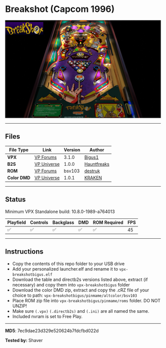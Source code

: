 # Breakshot (Capcom 1996)

![Table Preview](../../images/vpx-breakshotbigus-preview.jpg)

---

## Files
| File Type | Link | Version | Author | 
|-----------|--------|----------|--------------|
| **VPX** | [VP Forums](https://www.vpforums.org/index.php?app=downloads&showfile=14361) | 3.1.0 | [Bigus1](https://www.vpforums.org/index.php?showuser=107629) |
| **B2S** | [VP Universe](https://vpuniverse.com/files/file/20472-breakshot-capcom-1996-b2s-full-dmd/) | 1.0.0 | [Hauntfreaks](https://vpuniverse.com/profile/5216-hauntfreaks/) |
| **ROM** | [VP Forums](https://www.vpforums.org/index.php?app=downloads&showfile=142) | bsv103 | [destruk](https://www.vpforums.org/index.php?showuser=5) |
| **Color DMD** | [VP Universe](https://vpuniverse.com/files/file/20470-breakshot-serum-colorization/) | 1.0.1 | [KRAKEN](https://vpuniverse.com/profile/35517-kraken/) |

---

## Status 
Minimum VPX Standalone build: 10.8.0-1989-a764013

| Playfield | Controls | Backglass | DMD | ROM Required | FPS | 
|-----------|----------|-----------|-----|--------------|-----|
| :white_check_mark: | :white_check_mark: | :white_check_mark: | :white_check_mark: | :white_check_mark: | 45 |

---

## Instructions

- Copy the contents of this repo folder to your USB drive
- Add your personalized launcher.elf and rename it to `vpx-breakshotbigus.elf`
- Download the table and directb2s versions listed above, extract (if necessary) and copy them into `vpx-breakshotbigus` folder
- Download the color DMD zip, extract and copy the .cRZ file of your choice to path: `vpx-breakshotbigus/pinmame/altcolor/bsv103`
- Place ROM zip file into `vpx-breakshotbigus/pinmame/roms` folder. DO NOT UNZIP!
- Make sure `(.vpx)` `(.directb2s)` and `(.ini)` are all named the same.
- Included nvram is set to Free Play.

---

**MD5**: 7ec9dae23d329e520624b7fdcfbd022d

**Tested by:** Shaver

